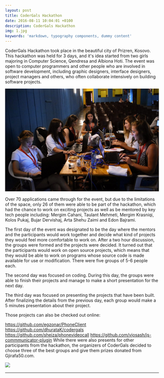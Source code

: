 ```yaml
---
layout: post
title: CoderGals Hackathon
date: 2016-08-11 10:04:01 +0100
description: CoderGals Hackathon
img: 1.jpg
keywords: 'markdown, typography components, dummy content'
---
```


CoderGals Hackathon took place in the beautiful city of Prizren, Kosovo. 
This hackathon was held for 3 days, and it's idea  started from two girls majoring in Computer Science, Qendresa and Albiona Hoti. 
The event was open to computer programmers and other people who are involved in software development, including graphic designers, interface designers, project managers and others, who often collaborate intensively on building software projects.


![GitHub Logo](/assets/img/2.jpg)
        
      
      
Over 70 applications came through for the event, but due to the limitations of the space, only 26 of them were able to be part of the hackathon, which had the chance to work on exciting projects as well as be mentored by key tech people including: Mergim Cahani, Taulant Mehmeti, Mergim Krasniqi, Kolos Pukaj, Bujar Dervishaj, Arta Shehu Zaimi and Edon Bajrami.

The first day of the event was designated to be the day where the mentors and the participants would work together and decide what kind of projects they would feel more comfortable to work on. After a two hour discussion, the groups were formed and the projects were decided. It turned out that the participants would work on open source projects, which means that they would be able to work on programs whose source code is made available for use or modification. There were five groups of 5-6 people each.

The second day was focused on coding. During this day, the groups were able to finish their projects and manage to make a short presentation for the next day.

The third day was focused on presenting the projects that have been built. After finalizing the details from the previous day, each group would make a 5 minutes presentation about their project. 

Those projects can also be checked out online:

https://github.com/egzonar/PhoneClient
https://github.com/dhurataK/codergals
https://github.com/shejza/phonevideocall
https://github.com/vjosash/js-commmunicator-plugin
While there were also presents for other participants from the hackathon, the organizers of CoderGals decided to choose three of the best groups and give them prizes donated from Gjirafa50.com.      


![](3.jpg)


-------------------------------------------------------------------------------------------------------------------
